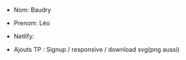 - Nom: Baudry   
- Prenom: Léo
- Netlify:

- Ajouts TP : Signup / responsive / download svg(png aussi)